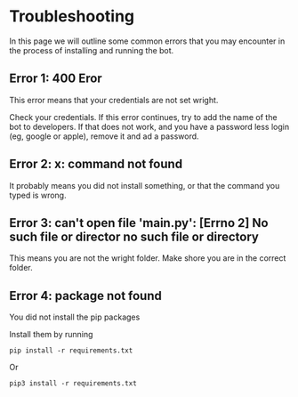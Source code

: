# Troubleshooting

In this page we will outline some common errors that you may encounter in the process of installing and running the bot.

## Error 1: 400 Eror

This error means that your credentials are not set wright.

Check your credentials. If this error continues, try to add the name of the bot to developers. If that does not work, and you have a password less login (eg, google or apple), remove it and ad a password.

## Error 2: x: command not found

It probably means you did not install something, or that the command you typed is wrong.

## Error 3: can't open file 'main.py': [Errno 2] No such file or director no such file or directory

This means you are not the wright folder. Make shore you are in the correct folder.

## Error 4: package not found

You did not install the pip packages

Install them by running

```shell
pip install -r requirements.txt
```

Or

```shell
pip3 install -r requirements.txt
```

